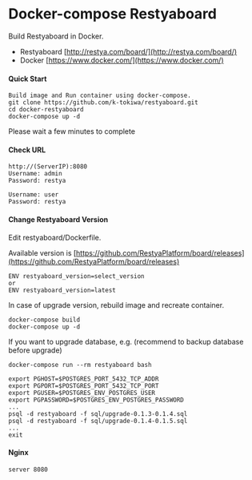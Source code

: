 # Docker-compose Restyaboard

Build Restyaboard in Docker.

- Restyaboard
  [http://restya.com/board/](http://restya.com/board/)
- Docker
  [https://www.docker.com/](https://www.docker.com/)


#### Quick Start

```
Build image and Run container using docker-compose.
git clone https://github.com/k-tokiwa/restyaboard.git
cd docker-restyaboard
docker-compose up -d
```

Please wait a few minutes to complete 

#### Check URL

```
http://(ServerIP):8080
Username: admin
Password: restya

Username: user
Password: restya
```

#### Change Restyaboard Version

Edit restyaboard/Dockerfile.

Available version is [https://github.com/RestyaPlatform/board/releases](https://github.com/RestyaPlatform/board/releases)

```
ENV restyaboard_version=select_version
or
ENV restyaboard_version=latest
```

In case of upgrade version, rebuild image and recreate container.

```
docker-compose build
docker-compose up -d
```

If you want to upgrade database, e.g. (recommend to backup database before upgrade)

```
docker-compose run --rm restyaboard bash

export PGHOST=$POSTGRES_PORT_5432_TCP_ADDR
export PGPORT=$POSTGRES_PORT_5432_TCP_PORT
export PGUSER=$POSTGRES_ENV_POSTGRES_USER
export PGPASSWORD=$POSTGRES_ENV_POSTGRES_PASSWORD
...
psql -d restyaboard -f sql/upgrade-0.1.3-0.1.4.sql
psql -d restyaboard -f sql/upgrade-0.1.4-0.1.5.sql
...
exit
```
#### Nginx

```
server 8080
```
